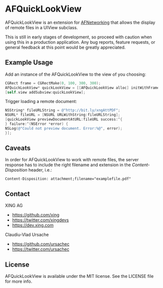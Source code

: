 # AFQuickLookView

AFQuickLookView is an extension for [AFNetworking](http://github.com/AFNetworking/AFNetworking/) that allows the display of remote files in a UIView subclass.

This is still in early stages of development, so proceed with caution when using this in a production application. Any bug reports, feature requests, or general feedback at this point would be greatly appreciated.

## Example Usage

Add an instance of the AFQuickLookView to the view of you choosing:

``` objective-c
CGRect frame = CGRectMake(0, 100, 300, 300);
AFQuickLookView* quickLookView = [[AFQuickLookView alloc] initWithFrame:frame];
[self.view addSubview:quickLookView];
```

Trigger loading a remote document:

``` objective-c
NSString* fileURLString = @"http://bit.ly/xngAttPDF";
NSURL* fileURL = [NSURL URLWithString:fileURLString];
[quickLookView previewDocumentAtURL:fileURL success:^{
} failure:^(NSError *error) {
NSLog(@"Could not preview document. Error:%@", error);
}];

```

## Caveats

In order for AFQuickLookView to work with remote files, the server response has to include the right filename and extension in the *Content-Disposition* header, i.e.:

```
Content-Disposition: attachment;filename="examplefile.pdf"
```

## Contact

XING AG

- https://github.com/xing
- https://twitter.com/xingdevs
- https://dev.xing.com

Claudiu-Vlad Ursache

- https://github.com/ursachec
- https://twitter.com/ursachec

## License

AFQuickLookView is available under the MIT license. See the LICENSE file for more info.
